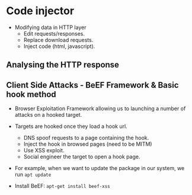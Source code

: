 # Code injector

- Modifying data in HTTP layer
  - Edit requests/responses.
  - Replace download requests.
  - Inject code (html, javascript).

## Analysing the HTTP response

## Client Side Attacks - BeEF Framework & Basic hook method

- Browser Exploitation Framework allowing us to launching a number of attacks on a hooked target.
- Targets are hooked once they load a hook url.
  - DNS spoof requests to a page containing the hook.
  - Inject the hook in browsed pages (need to be MITM)
  - Use XSS exploit.
  - Social engineer the target to open a hook page.

- For example, when we want to update the package in our system, we run `apt update`
- Install BeEF: `apt-get install beef-xss`

